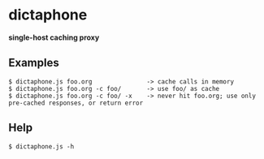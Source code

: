 # dictaphone 
**single-host caching proxy**

## Examples
```
$ dictaphone.js foo.org               -> cache calls in memory
$ dictaphone.js foo.org -c foo/       -> use foo/ as cache
$ dictaphone.js foo.org -c foo/ -x    -> never hit foo.org; use only pre-cached responses, or return error
```

## Help
```
$ dictaphone.js -h
```